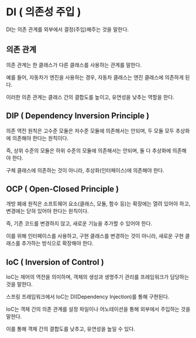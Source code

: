 # DI ( 의존성 주입 )

DI는 의존 관계를 외부에서 결정(주입)해주는 것을 말한다.

## 의존 관계

의존 관계는 한 클래스가 다른 클래스를 사용하는 관계를 말한다.

예를 들어, 자동차가 엔진을 사용하는 경우, 자동차 클래스는 엔진 클래스에 의존하게 된다.

이러한 의존 관계는 클래스 간의 결합도를 높이고, 유연성을 낮추는 역할을 한다.



## DIP ( Dependency Inversion Principle )

의존 역전 원칙은 고수준 모듈은 저수준 모듈에 의존해서는 안되며, 두 모듈 모두 추상화에 의존해야 한다는 원칙이다.

즉, 상위 수준의 모듈은 하위 수준의 모듈에 의존해서는 안되며, 둘 다 추상화에 의존해야 한다.

구체 클래스에 의존하는 것이 아니라, 추상화(인터페이스)에 의존해야 한다.


## OCP ( Open-Closed Principle )

개방 폐쇄 원칙은 소프트웨어 요소(클래스, 모듈, 함수 등)는 확장에는 열려 있어야 하고, 변경에는 닫혀 있어야 한다는 원칙이다.

즉, 기존 코드를 변경하지 않고, 새로운 기능을 추가할 수 있어야 한다.

이를 위해 인터페이스를 사용하고, 구현 클래스를 변경하는 것이 아니라, 새로운 구현 클래스를 추가하는 방식으로 확장해야 한다.

## IoC ( Inversion of Control )

IoC는 제어의 역전을 의미하며, 객체의 생성과 생명주기 관리를 프레임워크가 담당하는 것을 말한다.

스프링 프레임워크에서 IoC는 DI(Dependency Injection)를 통해 구현된다.

IoC는 객체 간의 의존 관계를 설정 파일이나 어노테이션을 통해 외부에서 주입하는 것을 말한다.

이를 통해 객체 간의 결합도를 낮추고, 유연성을 높일 수 있다.


